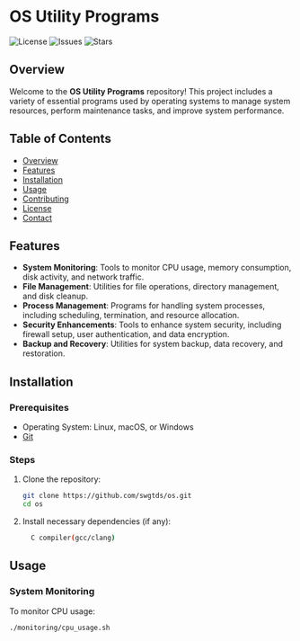 # OS Utility Programs

![License](https://img.shields.io/github/license/swgtds/os)
![Issues](https://img.shields.io/github/issues/swgtds/os)
![Stars](https://img.shields.io/github/stars/swgtds/os)

## Overview

Welcome to the **OS Utility Programs** repository! This project includes a variety of essential programs used by operating systems to manage system resources, perform maintenance tasks, and improve system performance.

## Table of Contents

- [Overview](#overview)
- [Features](#features)
- [Installation](#installation)
- [Usage](#usage)
- [Contributing](#contributing)
- [License](#license)
- [Contact](#contact)

## Features

- **System Monitoring**: Tools to monitor CPU usage, memory consumption, disk activity, and network traffic.
- **File Management**: Utilities for file operations, directory management, and disk cleanup.
- **Process Management**: Programs for handling system processes, including scheduling, termination, and resource allocation.
- **Security Enhancements**: Tools to enhance system security, including firewall setup, user authentication, and data encryption.
- **Backup and Recovery**: Utilities for system backup, data recovery, and restoration.

## Installation

### Prerequisites

- Operating System: Linux, macOS, or Windows
- [Git](https://git-scm.com/)

### Steps

1. Clone the repository:
    ```bash
    git clone https://github.com/swgtds/os.git
    cd os
    ```

2. Install necessary dependencies (if any):
    ```bash
      C compiler(gcc/clang)
    ```

## Usage

### System Monitoring

To monitor CPU usage:
```bash
./monitoring/cpu_usage.sh
